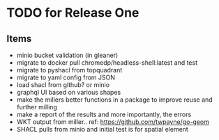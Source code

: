 # TODO for Release One

## Items

* minio bucket validation (in gleaner)
* migrate to docker pull chromedp/headless-shell:latest and test
* migrate to pyshacl from topquadrant 
* migrate to yaml config from JSON
* load shacl from github?  or minio
* graphql UI based on various shapes 
* make the millers better functions in a package to improve reuse and further milling
* make a report of the results and more importantly, the errors
* WKT output from miller..   ref: https://github.com/twpayne/go-geom
* SHACL pulls from minio and initial test is for spatial element

